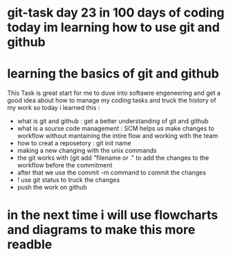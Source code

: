 # git-task day 23 in 100 days of coding today im learning how to use git and github


# learning the basics of git and github

This Task is great start for me to duve into softawre engeneering and get a good idea about how to manage my coding tasks and truck the history of my work so today i learned this :

 * what is git and github : get a better understanding of git and github
 * what is a sourse code management : SCM helps us make changes to workflow without mantaining the intire flow and working with the team
 * how to creat a reposetory : git init name
 * making a new changing with the unix commands 
 * the git works with (git add "filename or ." to add the changes to the workflow before the commitment
 * after that we use the commit -m command to commit the changes 
 * ! use git status to truck the changes
 * push the work on github 


# in the next time i will use flowcharts and diagrams to make this more readble
